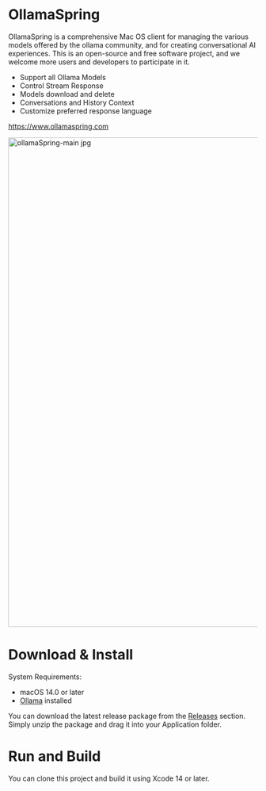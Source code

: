 # OllamaSpring
OllamaSpring is a comprehensive Mac OS client for managing the various models offered by the ollama community, and for creating conversational AI experiences. This is an open-source and free software project, and we welcome more users and developers to participate in it.

- Support all Ollama Models
- Control Stream Response
- Models download and delete
- Conversations and History Context
- Customize preferred response language

https://www.ollamaspring.com

<img width="987" alt="ollamaSpring-main jpg" src="https://github.com/CrazyNeil/OllamaSpring/assets/5747549/0529c7af-9b1b-4f56-a24c-690f13369fd8">


# Download & Install

System Requirements:
- macOS 14.0 or later
- [Ollama](https://ollama.com) installed

You can download the latest release package from the [Releases](https://github.com/CrazyNeil/OllamaSpring/releases) section.
Simply unzip the package and drag it into your Application folder.

# Run and Build

You can clone this project and build it using Xcode 14 or later.
